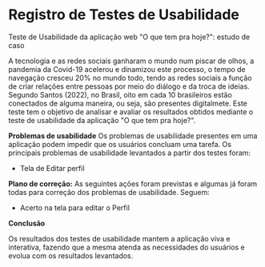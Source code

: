 # Registro de Testes de Usabilidade

Teste de Usabilidade da aplicação web "O que tem pra hoje?": estudo de caso

A tecnologia e as redes sociais ganharam o mundo num piscar de olhos, a pandemia da Covid-19 acelerou e dinamizou este processo, o tempo de navegação cresceu 20% no mundo todo, tendo as redes sociais a função de criar relações entre pessoas por meio do diálogo e da troca de ideias. Segundo Santos (2022), no Brasil, oito em cada 10 brasileiros estão conectados de alguma maneira, ou seja, são presentes digitalmete. Este teste tem o objetivo de analisar e avaliar os resultados obtidos mediante o teste de usabilidade da aplicação "O que tem pra hoje?".

**Problemas de usabilidade** 
Os problemas de usabilidade presentes em uma aplicação podem impedir que os usuários concluam uma tarefa. Os principais problemas de usabilidade levantados a partir dos testes foram:
- Tela de Editar perfil

**Plano de correção:**
As seguintes ações foram previstas e algumas já foram todas para correção dos problemas de usabilidade. Seguem:
- Acerto na tela para editar o Perfil

**Conclusão**

Os resultados dos testes de usabilidade mantem a aplicação viva e interativa, fazendo que a mesma atenda as necessidades do usuários e evolua com os resultados levantados.
